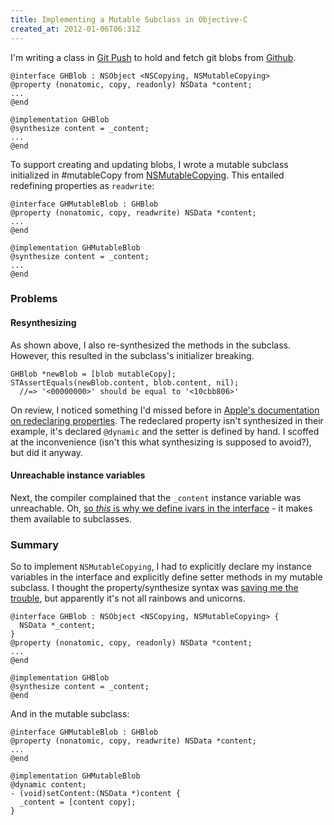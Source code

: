 ```yaml
---
title: Implementing a Mutable Subclass in Objective-C
created_at: 2012-01-06T06:31Z
---
```


I'm writing a class in [Git Push][git push] to hold and fetch git blobs from
[Github][github].

    @interface GHBlob : NSObject <NSCopying, NSMutableCopying>
    @property (nonatomic, copy, readonly) NSData *content;
    ...
    @end

    @implementation GHBlob
    @synthesize content = _content;
    ...
    @end

To support creating and updating blobs, I wrote a mutable subclass initialized
in #mutableCopy from [NSMutableCopying][nsmutablecopying]. This entailed
redefining properties as `readwrite`:

    @interface GHMutableBlob : GHBlob
    @property (nonatomic, copy, readwrite) NSData *content;
    ...
    @end

    @implementation GHMutableBlob
    @synthesize content = _content;
    ...
    @end

### Problems

#### Resynthesizing

As shown above, I also re-synthesized the methods in the subclass. However,
this resulted in the subclass's initializer breaking.

    GHBlob *newBlob = [blob mutableCopy];
    STAssertEquals(newBlob.content, blob.content, nil);
      //=> '<00000000>' should be equal to '<10cbb806>'

On review, I noticed something I'd missed before in
[Apple's documentation on redeclaring properties][apple]. The redeclared
property isn't synthesized in their example, it's declared `@dynamic` and the
setter is defined by hand. I scoffed at the inconvenience (isn't this what
synthesizing is supposed to avoid?), but did it anyway.

#### Unreachable instance variables

Next, the compiler complained that the `_content` instance variable was
unreachable. Oh,
[so *this* is why we define ivars in the interface][interfaceivars] - it makes
them available to subclasses.

### Summary

So to implement `NSMutableCopying`, I had to explicitly declare my instance
variables in the interface and explicitly define setter methods in my mutable
subclass. I thought the property/synthesize syntax was
[saving me the trouble][synthesis], but apparently it's not all rainbows and
unicorns.

    @interface GHBlob : NSObject <NSCopying, NSMutableCopying> {
      NSData *_content;
    }
    @property (nonatomic, copy, readonly) NSData *content;
    ...
    @end

    @implementation GHBlob
    @synthesize content = _content;
    @end

And in the mutable subclass:

    @interface GHMutableBlob : GHBlob
    @property (nonatomic, copy, readwrite) NSData *content;
    ...
    @end

    @implementation GHMutableBlob
    @dynamic content;
    - (void)setContent:(NSData *)content {
      _content = [content copy];
    }

[apple]: http://developer.apple.com/library/mac/#documentation/Cocoa/Conceptual/ObjectiveC/Chapters/ocProperties.html
[arc]: http://developer.apple.com/technologies/ios5/
[arcreadonly]: http://lists.cs.uiuc.edu/pipermail/cfe-dev/2011-July/016227.html
[git push]: http://adamstegman.com/projects/git-push.html
[github]: http://developer.github.com/v3/git/blobs/
[interfaceivars]: http://stackoverflow.com/questions/5015130/do-properties-have-to-be-declared-as-instance-variables-in-objective-c#answer-5015657
[nsmutablecopying]: http://developer.apple.com/library/ios/#documentation/Cocoa/Reference/Foundation/Protocols/NSMutableCopying_Protocol/Reference/Reference.html#//apple_ref/occ/intf/NSMutableCopying
[synthesis]: http://mobile.dzone.com/news/open-letter-apple-please-kill
